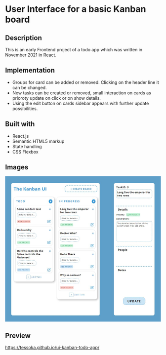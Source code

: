 # User Interface for a basic Kanban board

## Description

This is an early Frontend project of a todo app which was written in November 2021 in React.

## Implementation

- Groups for card can be added or removed. Clicking on the header line it can be changed.
- New tasks can be created or removed, small interaction on cards as prioroty update on click or on show details.
- Using the edit button on cards sidebar appears with further update possibilities.

## Built with
- React.js
- Semantic HTML5 markup
- State handling
- CSS Flexbox

## Images
![ui-kamban-todo-app](https://github.com/tessoka/ui-kanban-todo-app/blob/eb839860619bf43134aabc6950dbc7595d9dac44/Main.jpg)

## Preview
https://tessoka.github.io/ui-kanban-todo-app/

